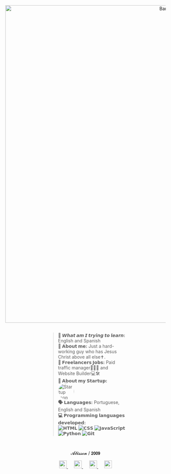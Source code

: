 <div align="center">
  <img src="https://github.com/user-attachments/assets/45e000cf-9c31-4368-9eaa-a01dde44e249" alt="Banner" width="1000">
</div>
<br>
<div style="width: 50%; margin: 0 auto; text-align: left;">
  
  <blockquote>
   <strong> 📖 𝙒𝙝𝙖𝙩 𝙖𝙢 𝙄 𝙩𝙧𝙮𝙞𝙣𝙜 𝙩𝙤 𝙡𝙚𝙖𝙧𝙣:</strong> English and Spanish  <br>
   <strong> 💬 𝗔𝗯𝗼𝘂𝘁 𝗺𝗲:</strong> Just a hard-working guy who has Jesus Christ above all else✝️.  <br>
   <strong> 💼 𝗙𝗿𝗲𝗲𝗹𝗮𝗻𝗰𝗲𝗿𝘀 𝗝𝗼𝗯𝘀:</strong> Paid traffic manager🧠🧑‍💼 and Website Builder💻🛠️ <br>
   <strong>🚀 𝗔𝗯𝗼𝘂𝘁 𝗺𝘆 𝗦𝘁𝗮𝗿𝘁𝘂𝗽:</strong> <img src="https://github.com/user-attachments/assets/2052f008-0c1e-4e57-a29c-d9883130d9fc" alt="Startup Icon" width="50" style="border-radius: 100%; vertical-align: middle; margin-right: 5px;"> <br>
   <strong> 🗣️ 𝗟𝗮𝗻𝗴𝘂𝗮𝗴𝗲𝘀:</strong> Portuguese, English and Spanish  <br>
   <strong> 💻 𝗣𝗿𝗼𝗴𝗿𝗮𝗺𝗺𝗶𝗻𝗴 𝗹𝗮𝗻𝗴𝘂𝗮𝗴𝗲𝘀 𝗱𝗲𝘃𝗲𝗹𝗼𝗽𝗲𝗱:</strong>
    <br>
    <div> 
      <img src="https://img.shields.io/badge/𝗛𝗧𝗠𝗟-E34F26?style=flat-square&logo=html5&logoColor=white" alt="𝗛𝗧𝗠𝗟"> 
      <img src="https://img.shields.io/badge/𝗖𝗦𝗦-1572B6?style=flat-square&logo=css3&logoColor=white" alt="𝗖𝗦𝗦"> 
      <img src="https://img.shields.io/badge/𝗝𝗮𝘃𝗮𝗦𝗰𝗿𝗶𝗽𝘁-F7DF1E?style=flat-square&logo=javascript&logoColor=black" alt="𝗝𝗮𝘃𝗮𝗦𝗰𝗿𝗶𝗽𝘁"> 
      <img src="https://img.shields.io/badge/𝗣𝘆𝘁𝗵𝗼𝗻-3776AB?style=flat-square&logo=python&logoColor=white" alt="𝗣𝘆𝘁𝗵𝗼𝗻"> 
      <img src="https://img.shields.io/badge/𝗚𝗶𝘁-F05032?style=flat-square&logo=git&logoColor=white" alt="𝗚𝗶𝘁"> 
    </div>
</div>

<br>
<div align="center">

  𝓐𝓵𝓲𝓼𝓼𝓸𝓷 / 𝟮𝟬𝟬𝟵</strong> <br>
  
<div align="center">
 <a href="https://www.tiktok.com/@kiarofv" alt="Tik Tok">
    <img src="https://github.com/user-attachments/assets/4e039a4b-4029-45f7-9fde-d875a46d3d3a" width="24" height="24" />
  </a> &nbsp;&nbsp;&nbsp;&nbsp;

  <a href="https://www.instagram.com/kiiaaroo" alt="Instagram">
    <img src="https://github.com/user-attachments/assets/bc2821eb-db73-48f1-a2f3-adca7f356478" width="24" height="24" />
  </a> &nbsp;&nbsp;&nbsp;&nbsp;

  <a href="https://www.youtube.com/@kiarofv" alt="Youtube">
    <img src="https://github.com/user-attachments/assets/c656bae6-11d6-40df-8b44-f05856ff23f9" width="24" height="24" />
  </a> &nbsp;&nbsp;&nbsp;&nbsp;

  <a href="https://x.com/kiaro" alt="X">
    <img src="https://github.com/user-attachments/assets/b28ecedc-9806-4595-bf1f-869631668d7f" width="24" height="24" />
  </a>
</div>

<br>

<div align="center">
  <img src="https://github.com/user-

